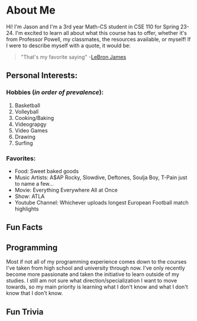 # About Me
Hi! I'm Jason and I'm a 3rd year Math-CS student in CSE 110 for Spring 23-24. I'm excited to learn all about what this course has to offer, whether it's from Professor Powell, my classmates, the resources available, or myself! If I were to describe myself with a quote, it would be:

>"That's my favorite saying" -[LeBron James](https://www.youtube.com/watch?v=de_RFVywzO0)

## Personal Interests:
### Hobbies (*in order of prevalence*):
  1. Basketball
  2. Volleyball
  3. Cooking/Baking
  4. Videograpgy
  5. Video Games
  6. Drawing
  7. Surfing

### Favorites:
- Food: Sweet baked goods
- Music Artists: A$AP Rocky, Slowdive, Deftones, Soulja Boy, T-Pain just to name a few...
- Movie: Everything Everywhere All at Once
- Show: ATLA
- Youtube Channel: Whichever uploads longest European Football match highlights

## Fun Facts

## Programming
Most if not all of my programming experience comes down to the courses I've taken from high school and university through now. I've only recently become more passionate and taken the initiative to learn outside of my studies. I still am not sure what direction/specialization I want to move towards, so my main priority is learning what I don't know and what I don't know that I don't know.


## Fun Trivia